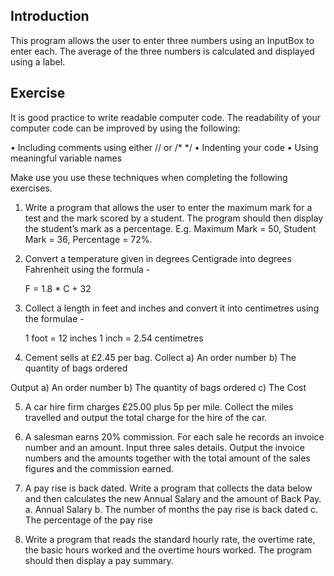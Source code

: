 ## Introduction

This program allows the user to enter three numbers using an InputBox to enter each.  The average of the three numbers is calculated and displayed using a label.


## Exercise

It is good practice to write readable computer code.  The readability of your computer code can be improved by using the following:

•	Including comments using either // or /*   */
•	Indenting your code
•	Using meaningful variable names

Make use you use these techniques when completing the following exercises.


1.	Write a program that allows the user to enter the maximum mark for a test and the mark scored by a student.  The program should then display the student’s mark as a percentage. E.g. Maximum Mark = 50, Student Mark = 36, Percentage = 72%.

2.	Convert a temperature given in degrees Centigrade into degrees Fahrenheit using the formula -

	F = 1.8 * C + 32

3.	Collect a length in feet and inches and convert it into centimetres using the formulae -

	1 foot = 12 inches
	1 inch = 2.54 centimetres

4.	Cement sells at £2.45 per bag.
Collect	a)	An order number
		b)	The quantity of bags ordered

Output 	a)	An order number
		b)	The quantity of bags ordered
		c)	The Cost

5.	A car hire firm charges £25.00 plus 5p per mile.  Collect the miles travelled and output the total charge for the hire of the car.

6.	A salesman earns 20% commission.  For each sale he records an invoice number and an amount.  Input three sales details.  Output the invoice numbers and the amounts together with the total amount of the sales figures and the commission earned.

7.	A pay rise is back dated.  Write a program that collects the data below and then calculates the new Annual Salary and the amount of Back Pay.
a.	Annual Salary
b.	The number of months the pay rise is back dated
c.	The percentage of the pay rise

8.	Write a program that reads the standard hourly rate, the overtime rate, the basic hours worked and the overtime hours worked.  The program should then display a pay summary.
